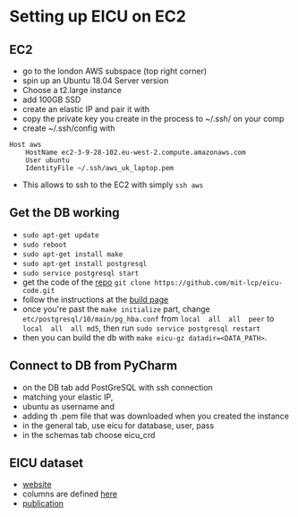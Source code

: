 # Setting up EICU on EC2

## EC2

- go to the london AWS subspace (top right corner)
- spin up an Ubuntu 18.04 Server version
- Choose a t2.large instance
- add 100GB SSD
- create an elastic IP and pair it with
- copy the private key you create in the process to ~/.ssh/ on your comp
- create ~/.ssh/config with

```
Host aws
    HostName ec2-3-9-28-102.eu-west-2.compute.amazonaws.com
    User ubuntu
    IdentityFile ~/.ssh/aws_uk_laptop.pem
```

- This allows to ssh to the EC2 with simply `ssh aws`

## Get the DB working

- `sudo apt-get update`
- `sudo reboot`
- `sudo apt-get install make`
- `sudo apt-get install postgresql`
- `sudo service postgresql start`
- get the code of the [repo](https://github.com/MIT-LCP/eicu-code) `git clone https://github.com/mit-lcp/eicu-code.git`
- follow the instructions at the [build page]( https://github.com/mit-lcp/eicu-code.git)
- once you're past the `make initialize` part, change `etc/postgresql/10/main/pg_hba.conf` from `local  all  all  peer` to `local  all  all md5`, then run `sudo service postgresql restart`
- then you can build the db with `make eicu-gz datadir=<DATA_PATH>`.

## Connect to DB from PyCharm

- on the DB tab add PostGreSQL with ssh connection 
- matching your elastic IP, 
- ubuntu as username and 
- adding th .pem file that was downloaded when you created the instance
- in the general tab, use eicu for database, user, pass
- in the schemas tab choose eicu_crd

## EICU dataset

- [website](https://eicu-crd.mit.edu/)
- columns are defined [here](https://eicu-crd.mit.edu/eicutables/careplancareprovider/)
- [publication](https://www.nature.com/articles/sdata2018178)
